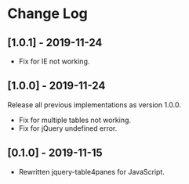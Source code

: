 # Change Log

## [1.0.1] - 2019-11-24

- Fix for IE not working.

## [1.0.0] - 2019-11-24
Release all previous implementations as version 1.0.0.

- Fix for multiple tables not working.
- Fix for jQuery undefined error.

## [0.1.0] - 2019-11-15

- Rewritten jquery-table4panes for JavaScript.

